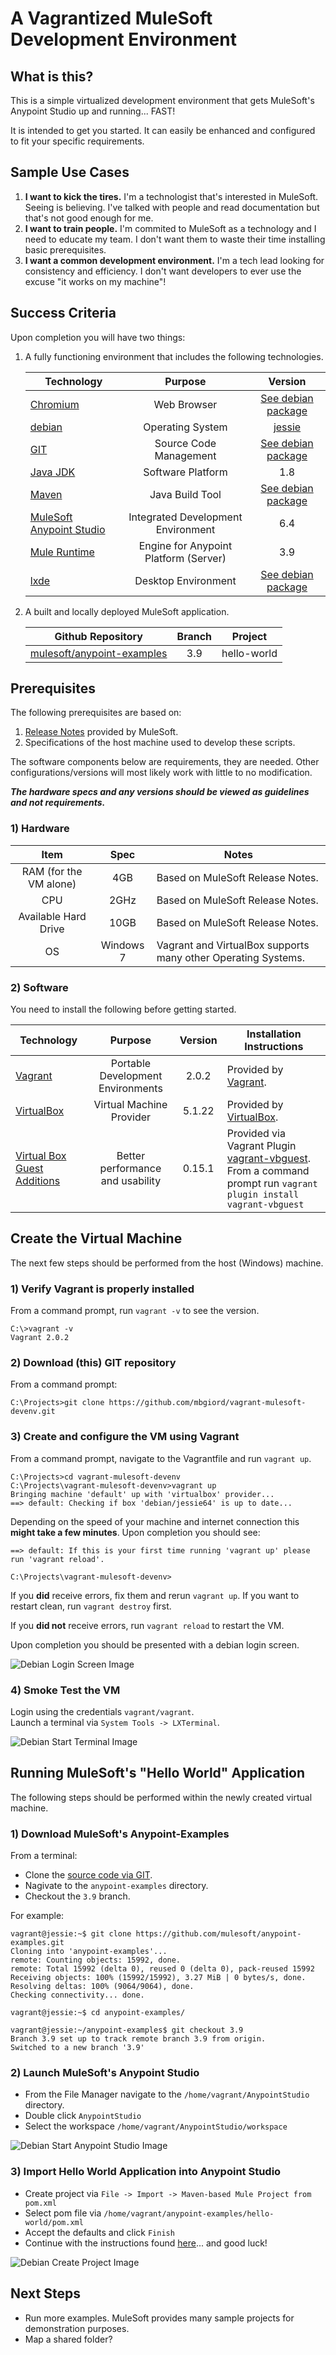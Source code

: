 # A Vagrantized MuleSoft Development Environment

## What is this?  

This is a simple virtualized development environment that gets MuleSoft's Anypoint Studio up and running... FAST!

It is intended to get you started.  It can easily be enhanced and configured to fit your specific requirements.  

## Sample Use Cases

1. **I want to kick the tires.**  I'm a technologist that's interested in MuleSoft.  Seeing is believing.  I've talked with people and read documentation but that's not good enough for me.  
1. **I want to train people.**  I'm commited to MuleSoft as a technology and I need to educate my team.   I don't want them to waste their time installing basic prerequisites.
1. **I want a common development environment.**  I'm a tech lead looking for consistency and efficiency.  I don't want developers to ever use the excuse "it works on my machine"!

## Success Criteria

Upon completion you will have two things:

<ol>
<li> A fully functioning environment that includes the following technologies.<p>

| Technology | Purpose | Version |
| --- |:---:| :---:|
| [Chromium](https://www.chromium.org/Home) | Web Browser | [See debian package](https://packages.debian.org/jessie/chromium) |
| [debian](https://www.debian.org/) | Operating System | [jessie](https://www.debian.org/releases/jessie/) |
| [GIT](https://git-scm.com/) | Source Code Management | [See debian package](https://packages.debian.org/jessie/git-all) |
| [Java JDK](https://java.com/en/) | Software Platform | 1.8 |
| [Maven](https://maven.apache.org/) | Java Build Tool | [See debian package](https://packages.debian.org/jessie/maven) |
| [MuleSoft Anypoint Studio](https://www.mulesoft.com/platform/studio) | Integrated Development Environment | 6.4 |
| [Mule Runtime](https://www.mulesoft.com/platform/mule) | Engine for Anypoint Platform (Server) | 3.9 |
| [lxde](https://lxde.org/) | Desktop Environment | [See debian package](https://packages.debian.org/jessie/metapackages/lxde) | 
</li>
<li> 
A built and locally deployed MuleSoft application. <p>
 
| Github Repository | Branch | Project |
| --- |:---:| :---:|
| [mulesoft/anypoint-examples](https://github.com/mulesoft/anypoint-examples/tree/3.9) | 3.9 | hello-world |

</li>
</ol>

## Prerequisites

The following prerequisites are based on: 

1. [Release Notes](https://docs.mulesoft.com/release-notes/anypoint-studio-6.4-with-3.9.0-runtime-release-notes) provided by MuleSoft. 
1. Specifications of the host machine used to develop these scripts.  

The software components below are requirements, they are needed.  Other configurations/versions will most likely work with little to no modification.

**_The hardware specs and any versions should be viewed as guidelines and not requirements._**

### 1) Hardware
  
| Item | Spec | Notes | 
| :---: | :---: | --- | 
| RAM (for the VM alone) | 4GB | Based on MuleSoft Release Notes. |   
| CPU | 2GHz | Based on MuleSoft Release Notes. |
| Available Hard Drive | 10GB |  Based on MuleSoft Release Notes. |
| OS | Windows 7 | Vagrant and VirtualBox supports many other Operating Systems. |   

### 2) Software 
You need to install the following before getting started.  

| Technology | Purpose | Version | Installation Instructions | 
| --- | :---: | :---: | --- |  
| [Vagrant](https://www.vagrantup.com/) | Portable Development Environments | 2.0.2 | Provided by [Vagrant](https://www.vagrantup.com/docs/installation/). |
| [VirtualBox](https://www.virtualbox.org/) | Virtual Machine Provider | 5.1.22 | Provided by [VirtualBox](https://www.virtualbox.org/wiki/Downloads). |
| [Virtual Box Guest Additions](https://www.virtualbox.org/manual/ch04.html) | Better performance and usability | 0.15.1 | Provided via Vagrant Plugin [vagrant-vbguest](https://github.com/dotless-de/vagrant-vbguest).<br>From a command prompt run `vagrant plugin install vagrant-vbguest` |

## Create the Virtual Machine

The next few steps should be performed from the host (Windows) machine.

### 1) Verify Vagrant is properly installed 

From a command prompt, run `vagrant -v` to see the version. 
```
C:\>vagrant -v
Vagrant 2.0.2
```

### 2) Download (this) GIT repository 

From a command prompt: 
```
C:\Projects>git clone https://github.com/mbgiord/vagrant-mulesoft-devenv.git
```
 
### 3) Create and configure the VM using Vagrant

From a command prompt, navigate to the Vagrantfile and run `vagrant up`. 

```
C:\Projects>cd vagrant-mulesoft-devenv
C:\Projects\vagrant-mulesoft-devenv>vagrant up
Bringing machine 'default' up with 'virtualbox' provider...
==> default: Checking if box 'debian/jessie64' is up to date...
```

Depending on the speed of your machine and internet connection this **might take a few minutes**.  Upon completion you should see: 

```
==> default: If this is your first time running 'vagrant up' please run 'vagrant reload'. 
 
C:\Projects\vagrant-mulesoft-devenv>
```

If you **did** receive errors, fix them and rerun `vagrant up`.  If you want to restart clean, run `vagrant destroy` first.

If you **did not** receive errors, run `vagrant reload` to restart the VM.  

Upon completion you should be presented with a debian login screen.

![Debian Login Screen Image](images/debian_login_screen.jpg "Debian Login Screen")

### 4) Smoke Test the VM
Login using the credentials `vagrant/vagrant`.  
Launch a terminal via `System Tools -> LXTerminal`.

![Debian Start Terminal Image](images/debian_startterminal_screen.jpg "Debian Start Terminal")


## Running MuleSoft's "Hello World" Application

The following steps should be performed within the newly created virtual machine.

### 1) Download MuleSoft's Anypoint-Examples

From a terminal: 
* Clone the [source code via GIT](https://github.com/mulesoft/anypoint-examples/tree/3.9).
* Nagivate to the `anypoint-examples` directory.
* Checkout the `3.9` branch.

For example:
```
vagrant@jessie:~$ git clone https://github.com/mulesoft/anypoint-examples.git
Cloning into 'anypoint-examples'...
remote: Counting objects: 15992, done.
remote: Total 15992 (delta 0), reused 0 (delta 0), pack-reused 15992
Receiving objects: 100% (15992/15992), 3.27 MiB | 0 bytes/s, done.
Resolving deltas: 100% (9064/9064), done.
Checking connectivity... done.

vagrant@jessie:~$ cd anypoint-examples/

vagrant@jessie:~/anypoint-examples$ git checkout 3.9
Branch 3.9 set up to track remote branch 3.9 from origin.
Switched to a new branch '3.9'
```

### 2) Launch MuleSoft's Anypoint Studio

 
* From the File Manager navigate to the `/home/vagrant/AnypointStudio` directory.
* Double click `AnypointStudio`
* Select the workspace `/home/vagrant/AnypointStudio/workspace`  

![Debian Start Anypoint Studio Image](images/debian_startanypointstudio_screen.jpg "Debian Start Anypoint Studio")

### 3) Import Hello World Application into Anypoint Studio

* Create project via `File -> Import -> Maven-based Mule Project from pom.xml`   
* Select pom file via `/home/vagrant/anypoint-examples/hello-world/pom.xml`  
* Accept the defaults and click `Finish`  
* Continue with the instructions found [here](https://github.com/mulesoft/anypoint-examples/tree/3.9/hello-world)... and good luck!  

![Debian Create Project Image](images/debian_createproject_screen.jpg "Debian Create Project")

## Next Steps

* Run more examples.  MuleSoft provides many sample projects for demonstration purposes.  
* Map a shared folder?  
